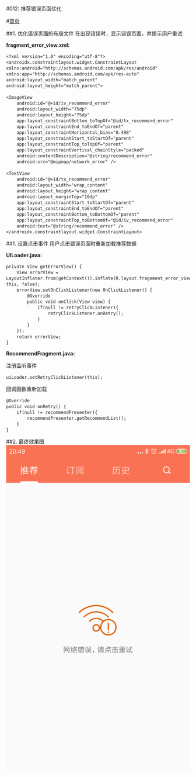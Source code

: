 #012: 推荐错误页面优化

#[首页](./../README.md)

##1. 优化错误页面的布局文件
在出现错误时，显示错误页面，并提示用户重试


**fragment_error_view.xml:**

	<?xml version="1.0" encoding="utf-8"?>
	<androidx.constraintlayout.widget.ConstraintLayout xmlns:android="http://schemas.android.com/apk/res/android"
    xmlns:app="http://schemas.android.com/apk/res-auto"
    android:layout_width="match_parent"
    android:layout_height="match_parent">

    <ImageView
        android:id="@+id/iv_recommend_error"
        android:layout_width="75dp"
        android:layout_height="75dp"
        app:layout_constraintBottom_toTopOf="@id/tx_recommend_error"
        app:layout_constraintEnd_toEndOf="parent"
        app:layout_constraintHorizontal_bias="0.498"
        app:layout_constraintStart_toStartOf="parent"
        app:layout_constraintTop_toTopOf="parent"
        app:layout_constraintVertical_chainStyle="packed"
        android:contentDescription="@string/recommend_error"
        android:src="@mipmap/network_error" />

    <TextView
        android:id="@+id/tx_recommend_error"
        android:layout_width="wrap_content"
        android:layout_height="wrap_content"
        android:layout_marginTop="10dp"
        app:layout_constraintStart_toStartOf="parent"
        app:layout_constraintEnd_toEndOf="parent"
        app:layout_constraintBottom_toBottomOf="parent"
        app:layout_constraintTop_toBottomOf="@id/iv_recommend_error"
        android:text="@string/recommend_error" />
    </androidx.constraintlayout.widget.ConstraintLayout>


##1. 设置点击事件
用户点击错误页面时重新加载推荐数据

**UILoader.java:**

	private View getErrorView() {
        View errorView = LayoutInflater.from(getContext()).inflate(R.layout.fragement_error_view, this, false);
        errorView.setOnClickListener(new OnClickListener() {
            @Override
            public void onClick(View view) {
                if(null != retryClickListener){
                    retryClickListener.onRetry();
                }
            }
        });
        return errorView;
	}
	
**RecommendFragment.java:**

注册监听事件

	uiLoader.setRetryClickListener(this);

回调函数重新加载

	@Override
    public void onRetry() {
        if(null != recommendPresenter){
            recommendPresenter.getRecommendList();
        }
    }

##2. 最终效果图
![错误页面](./pics/RecommendErrorTunningUI.png)
